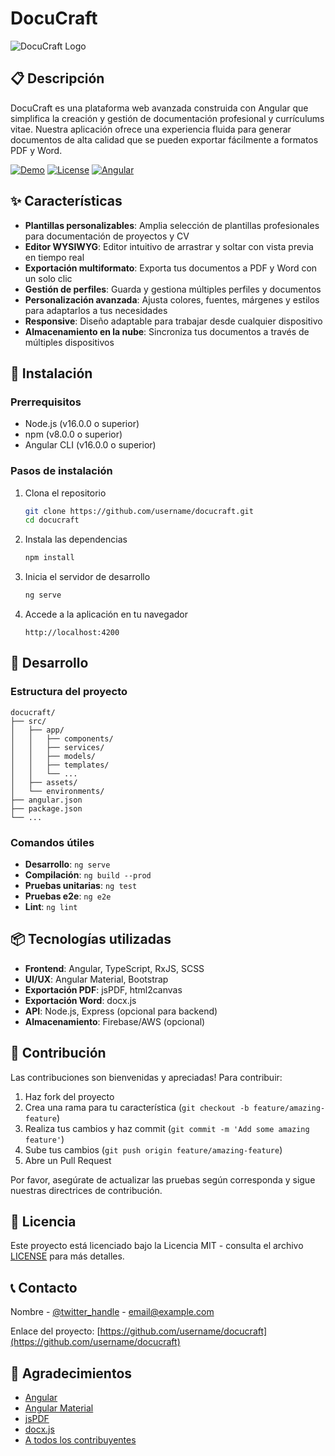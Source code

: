 # DocuCraft

![DocuCraft Logo](assets/logo.png)

## 📋 Descripción

DocuCraft es una plataforma web avanzada construida con Angular que simplifica la creación y gestión de documentación profesional y currículums vitae. Nuestra aplicación ofrece una experiencia fluida para generar documentos de alta calidad que se pueden exportar fácilmente a formatos PDF y Word.

[![Demo](https://img.shields.io/badge/Demo-Live-brightgreen)](https://docucraft.example.com)
[![License](https://img.shields.io/badge/License-MIT-blue.svg)](LICENSE)
[![Angular](https://img.shields.io/badge/Angular-16.0.0-red)](https://angular.io/)

## ✨ Características

- **Plantillas personalizables**: Amplia selección de plantillas profesionales para documentación de proyectos y CV
- **Editor WYSIWYG**: Editor intuitivo de arrastrar y soltar con vista previa en tiempo real
- **Exportación multiformato**: Exporta tus documentos a PDF y Word con un solo clic
- **Gestión de perfiles**: Guarda y gestiona múltiples perfiles y documentos
- **Personalización avanzada**: Ajusta colores, fuentes, márgenes y estilos para adaptarlos a tus necesidades
- **Responsive**: Diseño adaptable para trabajar desde cualquier dispositivo
- **Almacenamiento en la nube**: Sincroniza tus documentos a través de múltiples dispositivos

## 🚀 Instalación

### Prerrequisitos
- Node.js (v16.0.0 o superior)
- npm (v8.0.0 o superior)
- Angular CLI (v16.0.0 o superior)

### Pasos de instalación

1. Clona el repositorio
   ```bash
   git clone https://github.com/username/docucraft.git
   cd docucraft
   ```

2. Instala las dependencias
   ```bash
   npm install
   ```

3. Inicia el servidor de desarrollo
   ```bash
   ng serve
   ```

4. Accede a la aplicación en tu navegador
   ```
   http://localhost:4200
   ```

## 🔧 Desarrollo

### Estructura del proyecto

```
docucraft/
├── src/
│   ├── app/
│   │   ├── components/
│   │   ├── services/
│   │   ├── models/
│   │   ├── templates/
│   │   └── ...
│   ├── assets/
│   └── environments/
├── angular.json
├── package.json
└── ...
```

### Comandos útiles

- **Desarrollo**: `ng serve`
- **Compilación**: `ng build --prod`
- **Pruebas unitarias**: `ng test`
- **Pruebas e2e**: `ng e2e`
- **Lint**: `ng lint`

## 📦 Tecnologías utilizadas

- **Frontend**: Angular, TypeScript, RxJS, SCSS
- **UI/UX**: Angular Material, Bootstrap
- **Exportación PDF**: jsPDF, html2canvas
- **Exportación Word**: docx.js
- **API**: Node.js, Express (opcional para backend)
- **Almacenamiento**: Firebase/AWS (opcional)

## 🤝 Contribución

Las contribuciones son bienvenidas y apreciadas! Para contribuir:

1. Haz fork del proyecto
2. Crea una rama para tu característica (`git checkout -b feature/amazing-feature`)
3. Realiza tus cambios y haz commit (`git commit -m 'Add some amazing feature'`)
4. Sube tus cambios (`git push origin feature/amazing-feature`)
5. Abre un Pull Request

Por favor, asegúrate de actualizar las pruebas según corresponda y sigue nuestras directrices de contribución.

## 📄 Licencia

Este proyecto está licenciado bajo la Licencia MIT - consulta el archivo [LICENSE](LICENSE) para más detalles.

## 📞 Contacto

Nombre - [@twitter_handle](https://twitter.com/twitter_handle) - email@example.com

Enlace del proyecto: [https://github.com/username/docucraft](https://github.com/username/docucraft)

## 🙏 Agradecimientos

- [Angular](https://angular.io/)
- [Angular Material](https://material.angular.io/)
- [jsPDF](https://github.com/MrRio/jsPDF)
- [docx.js](https://github.com/dolanmiu/docx)
- [A todos los contribuyentes](https://github.com/username/docucraft/graphs/contributors)
